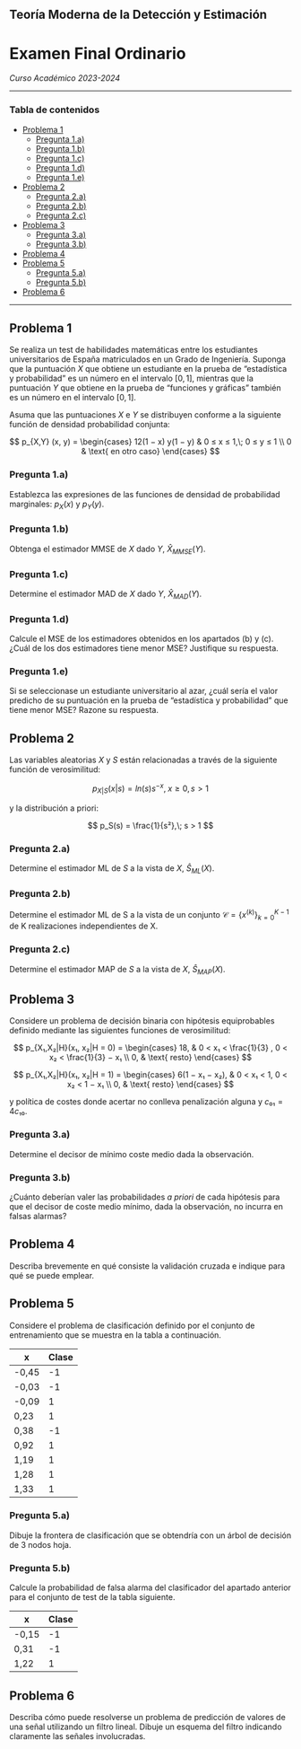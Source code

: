 ## Teoría Moderna de la Detección y Estimación <!-- omit in toc -->

# Examen Final Ordinario

*Curso Académico 2023-2024*

---

### Tabla de contenidos <!-- omit in toc -->

* [Problema 1](#problema-1)
    * [Pregunta 1.a)](#pregunta-1a)
    * [Pregunta 1.b)](#pregunta-1b)
    * [Pregunta 1.c)](#pregunta-1c)
    * [Pregunta 1.d)](#pregunta-1d)
    * [Pregunta 1.e)](#pregunta-1e)
* [Problema 2](#problema-2)
    * [Pregunta 2.a)](#pregunta-2a)
    * [Pregunta 2.b)](#pregunta-2b)
    * [Pregunta 2.c)](#pregunta-2c)
* [Problema 3](#problema-3)
    * [Pregunta 3.a)](#pregunta-3a)
    * [Pregunta 3.b)](#pregunta-3b)
* [Problema 4](#problema-4)
* [Problema 5](#problema-5)
    * [Pregunta 5.a)](#pregunta-5a)
    * [Pregunta 5.b)](#pregunta-5b)
* [Problema 6](#problema-6)

---

## Problema 1

Se realiza un test de habilidades matemáticas entre los estudiantes
universitarios de España matriculados en un Grado de Ingeniería. Suponga que la
puntuación $X$ que obtiene un estudiante en la prueba de “estadística y
probabilidad” es un número en el intervalo $[0, 1]$, mientras que la puntuación
$Y$ que obtiene en la prueba de “funciones y gráficas” también es un número en el
intervalo $[0, 1]$.

Asuma que las puntuaciones $X$ e $Y$ se distribuyen conforme a la siguiente
función de densidad probabilidad conjunta:

$$
p_{X,Y} (x, y) = \begin{cases}
    12(1 − x) y(1 − y) & 0 ≤ x ≤ 1,\; 0 ≤ y ≤ 1 \\
    0                    & \text{ en otro caso}
\end{cases}
$$

### Pregunta 1.a)
Establezca las expresiones de las funciones de densidad de probabilidad
marginales: $p_X(x)$ y $p_Y(y)$.

### Pregunta 1.b)
Obtenga el estimador MMSE de $X$ dado $Y$, $\hat{X}_{MMSE}(Y)$.

### Pregunta 1.c)
Determine el estimador MAD de $X$ dado $Y$, $\hat{X}_{MAD}(Y)$.

### Pregunta 1.d)
Calcule el MSE de los estimadores obtenidos en los apartados (b) y (c). ¿Cuál
de los dos estimadores tiene menor MSE? Justifique su respuesta.

### Pregunta 1.e)
Si se seleccionase un estudiante universitario al azar, ¿cuál sería el valor
predicho de su puntuación en la prueba de “estadística y probabilidad” que
tiene menor MSE? Razone su respuesta.

## Problema 2

Las variables aleatorias $X$ y $S$ están relacionadas a través de la siguiente
función de verosimilitud:

$$
p_{X|S}(x|s) = ln(s)s^{−x},\; x ≥ 0, s > 1
$$

y la distribución a priori:

$$
p_S(s) = \frac{1}{s²},\; s > 1
$$

### Pregunta 2.a)
Determine el estimador ML de $S$ a la vista de $X$, $\hat{S}_{ML}(X)$.

### Pregunta 2.b)
Determine el estimador ML de S a la vista de un conjunto $\mathcal{C} =
\{x^{(k)}\}_{k=0}^{K−1}$ de K realizaciones independientes de X.

### Pregunta 2.c)
Determine el estimador MAP de $S$ a la vista de $X$, $\hat{S}_{MAP}(X)$.

## Problema 3

Considere un problema de decisión binaria con hipótesis equiprobables definido
mediante las siguientes funciones de verosimilitud:

$$
p_{X₁,X₂|H}(x₁, x₂|H = 0) = \begin{cases}
    18, & 0 < x₁ < \frac{1}{3} , 0 < x₂ < \frac{1}{3} − x₁ \\
    0, & \text{ resto}
\end{cases}
$$

$$
p_{X₁,X₂|H}(x₁, x₂|H = 1) = \begin{cases}
    6(1 − x₁ − x₂), & 0 < x₁ < 1, 0 < x₂ < 1 − x₁ \\
    0, & \text{ resto}
\end{cases}
$$

y política de costes donde acertar no conlleva penalización alguna y $c₀₁ =
4c₁₀$.

### Pregunta 3.a)
Determine el decisor de mínimo coste medio dada la observación.

### Pregunta 3.b)
¿Cuánto deberían valer las probabilidades *a priori* de cada hipótesis para que
el decisor de coste medio mínimo, dada la observación, no incurra en falsas
alarmas?

## Problema 4

Describa brevemente en qué consiste la validación cruzada e indique para qué se puede emplear.

## Problema 5

Considere el problema de clasificación definido por el conjunto de
entrenamiento que se muestra en la tabla a continuación.

| x     | Clase |
| ----- | ----- |
| -0,45 | -1    |
| -0,03 | -1    |
| -0,09 | 1     |
| 0,23  | 1     |
| 0,38  | -1    |
| 0,92  | 1     |
| 1,19  | 1     |
| 1,28  | 1     |
| 1,33  | 1     |

### Pregunta 5.a)

Dibuje la frontera de clasificación que se obtendría con un árbol de decisión
de 3 nodos hoja.

### Pregunta 5.b)

Calcule la probabilidad de falsa alarma del clasificador del apartado anterior
para el conjunto de test de la tabla siguiente.

| x     | Clase |
| ----- | ----- |
| -0,15 | -1    |
| 0,31  | -1    |
| 1,22  | 1     |

## Problema 6

Describa cómo puede resolverse un problema de predicción de valores de una
señal utilizando un filtro lineal. Dibuje un esquema del filtro indicando
claramente las señales involucradas.
